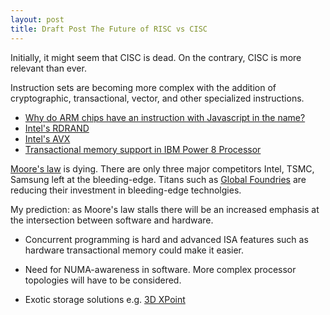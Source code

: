 ```yaml
---
layout: post
title: Draft Post The Future of RISC vs CISC
---
```


Initially, it might seem that CISC is dead. On the contrary, CISC is more relevant than ever.

Instruction sets are becoming more complex with the addition of cryptographic, transactional, vector, and
other specialized instructions.

* [Why do ARM chips have an instruction with Javascript in the name?](https://stackoverflow.com/questions/50966676/why-do-arm-chips-have-an-instruction-with-javascript-in-the-name-fjcvtzs)
* [Intel's RDRAND](https://en.wikipedia.org/wiki/RDRAND)
* [Intel's AVX](https://en.wikipedia.org/wiki/Advanced_Vector_Extensions)
* [Transactional memory support in IBM Power 8 Processor](https://ieeexplore.ieee.org/document/7029245)

[Moore's law](https://www.technologyreview.com/s/615226/were-not-prepared-for-the-end-of-moores-law/) is
dying. There are only three major competitors Intel, TSMC, Samsung left at the bleeding-edge.
Titans such as [Global Foundries](https://www.anandtech.com/show/13277/globalfoundries-stops-all-7nm-development) are 
reducing their investment in bleeding-edge technolgies.

My prediction: as Moore's law stalls there will be an increased emphasis at the intersection between
software and hardware. 

* Concurrent programming is hard and advanced ISA features such as hardware transactional memory
could make it easier.

* Need for NUMA-awareness in software. More complex processor topologies will have to be considered. 

* Exotic storage solutions e.g. [3D XPoint](https://en.wikipedia.org/wiki/3D_XPoint)

